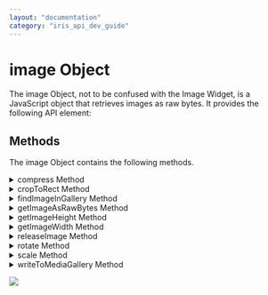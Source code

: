 ```yaml
---
layout: "documentation"
category: "iris_api_dev_guide"
---
```


image Object
============

The image Object, not to be confused with the Image Widget, is a JavaScript object that retrieves images as raw bytes. It provides the following API element:

Methods
-------

The image Object contains the following methods.

<details close markdown="block"><summary>compress Method</summary> 

* * *

Compresses an image by the specified compression ratio.

### Syntax

{% highlight VoltMx %}
<<imageObject>>.compress(compressionRatio)
{% endhighlight %}

### Input Parameters

  
| Parameter | Description |
| --- | --- |
| compressionRatio | A floating point value that specifies the amount of compression to use. |

### Example

{% highlight VoltMx %}
var imgObj = voltmx.image.createImage(rawBytes);
imgObj.compress(0.8);

{% endhighlight %}

### Return Values

None.

### Remarks

This method compresses the Image object's bitmap using the JPEG compression algorithm. The floating point value in the _compressionRatio_ parameter must be in the range of 0.0<=_compressionRatio_<=1.0. If _compressionRatio_ is 0.0, this method uses the minimum amount of compression. A value of 1.0 specifies the maximum amount of compression. Values outside the allowed range will be clamped to the nearest valid value. The compression data size that this method produces will vary depending on the hardware platform.

### Availability

Available on iOS and Android.

</details>
<details close markdown="block"><summary>cropToRect Method</summary>

* * *

This method crops the bitmap contained by the Image object to the size of the input rectangle.

### Syntax

{% highlight VoltMx %}
cropToRect(  
    array)
{% endhighlight %}

### Input Parameters

  
| Parameter | Description |
| --- | --- |
| array | An array of integers specifying the cropping rectangle in the order (x,y,width,height). |

### Example

{% highlight VoltMx %}
var imgObj = voltmx.image.createImage(rawBytes);
imgObj.cropToRect([0, 0, 720, 720]);

{% endhighlight %}

### Return Values

None.

### Remarks

This method crops the current Image object's bitmap to the size of the rectangle specified in the _array_ parameter, altering the bitmap in the process.

If there is no intersection between the Image object's bitmap and the rectangle in the _array_ parameter, then no cropping is performed.

### Availability

Available on iOS and Android.

* * *

</details>
<details close markdown="block"><summary>findImageInGallery Method</summary> 

* * *

Searches for and retrieves and image in the device's gallery of pictures.

### Syntax

{% highlight VoltMx %}
findImageInGallery(  
    config)
{% endhighlight %}

### Input Parameters

  
| Parameter | Description |
| --- | --- |
| config | A JavaScript object containing the information needed to search for the image. This object holds the following key-value pairs.albumName: An optional string that specifies the album to search. Not used on iOS. imageName: A string that holds the file name (including the extension) of the image file to search for. |

 

### Example

{% highlight VoltMx %}
var imgObj = voltmx.image.createImage("src.png");
imgObj.writeToGallery();

var uniqueImgIdentifier;

function onSuccess(uniqueIdentifier) {
    uniqueImgIdentifier = uniqueIdentifier;
}

config = {
    ImageName: uniqueImgIdentifier
};

var rawBytesObj = findImageInGallery(config);
{% endhighlight %}

### Return Values

Returns an object of type voltmx.types.RawBytes that contains the RawBytes image data if the file exists, or `null` if the file is not found.

### Exceptions

| Value | Description |
| --- | --- |
| 100 | Either `albumName` or `imageName` was not of type String. |

* * *

</details>
<details close markdown="block"><summary>getImageAsRawBytes Method</summary> 

* * *

Retrieves the image height as an integer.

### Syntax

{% highlight VoltMx %}
getImageAsRawBytes(  
    encodingFormat)
{% endhighlight %}

### Input Parameters

  
| Parameter | Description |
| --- | --- |
| encodingFormat | A constant from the Image Format Constants in the voltmx.image namespace that specifies the format of the bitmap image. |

 

### Example

{% highlight VoltMx %}
var imgobj = voltmx.image.createimage(rawbytes);
var imgobj = voltmx.image.createimage(form1.camera1.rawbytes);
imgobj.writetomediagallery();
var uniqueimgidentifier;

function onsuccess(uniqueidentifier) {
    uniqueimgidentifier = uniqueidentifier;
}
config = {
    imagename: uniqueimgidentifier
};

var rawbytesobj = voltmx.image.findimageingallery(config);
form1.img1.rawbytes = rawbytesobj;
{% endhighlight %}

### Return Values

The Image object's bitmap in RawBytes format if an image format is specified. If not, this method returns the RawBytes data in a platform-specific formats.

### Availability

Available on iOS and Android.

</details>
<details close markdown="block"><summary>getImageHeight Method</summary> 

* * *

Retrieves the image height as an integer.

### Syntax

{% highlight VoltMx %}
getImageHeight();
{% endhighlight %}

### Example

{% highlight VoltMx %}
var imgObj = voltmx.image.createImage(rawBytes);
var imgHeight = imgObj.getImageHeight();
voltmx.print("Image height is:" + imgHeight);
form1.img1.rawbytes = rawbytesobj;
{% endhighlight %}

### Input Parameters

None.

### Return Values

An integer that specifies the height of the Image.

### Availability

Available on iOS and Android.

</details>
<details close markdown="block"><summary>getImageWidth Method</summary> 

* * *

Retrieves the image width as an integer.

### Syntax

{% highlight VoltMx %}
getImageWidth();
{% endhighlight %}

### Example

{% highlight VoltMx %}
var imgObj = voltmx.image.createImage(rawBytes);  
var imgWidth = imgObj.getImageWidth();  
voltmx.print("Image width is:" + imgWidth);
{% endhighlight %}

### Input Parameters

None.

### Return Values

An integer that specifies the object of the Image.

### Availability

Available on iOS and Android.

</details>
<details close markdown="block"><summary>releaseImage Method</summary> 

* * *

Removes the internal image from the image object.

### Syntax

{% highlight VoltMx %}
<<imageObject>>.releaseImage()
{% endhighlight %}

### Example

{% highlight VoltMx %}
var imgObj = voltmx.image.createImage(rawB);
imgObj.releaseImage();

{% endhighlight %}

### Input Parameters

None.

### Return Values

None.

### Availability

Available on iOS.

</details>
<details close markdown="block"><summary>rotate Method</summary> 

* * *

Rotates an imageObject either in a clockwise or counter-clockwise manner, depending on the specified rotation degree. In addition, you can use this API on Windows platform to crop the edges of the rotated image based on the provided cropImage value.

### Syntax

{% highlight VoltMx %}
<<imageObject>>.rotate(degree, cropImage)
{% endhighlight %}

### Input Parameters

  
| Parameter | Description |
| --- | --- |
| degree \[Number\] - Mandatory | The degree by which the imageObject is to be rotated. You can specify any number for the degree parameter: positive or negative. For positive number: rotation occurs in a clockwise manner. For negative number: rotation occurs in a counter-clockwise manner. For example, rotate(90) ,rotate(-90) , rotate(355.5), and rotate(367.5). |
| cropImage \[Boolean\] - Optional | If cropImage is true, the rotated imageObject is cropped at the edges; otherwise, the imageObject is not cropped. The default value for cropImage is false.For example, rotate(45, true) and rotate(-145, false). |

 

### Example

{% highlight VoltMx %}
//Rotate image without crop filter applied  
var imageObject = voltmx.image.createImage("Image.png");  
imageObject.rotate(45);  
  
//Rotate image without crop filter applied  
var imageObject = voltmx.image.createImage("Image.png");
imageObject.rotate(45, true);
{% endhighlight %}

### Return Values

None.

### Remarks

*   The rotate API does not return a new rotated image, instead it rotates the received image.
    

### Limitations

*   The cropImage parameter is applicable only for the Windows platform.

### Platform Availability

*   iOS
*   Android
*   Windows

</details>
<details close markdown="block"><summary>scale Method</summary> 

* * *

Scales the bitmap in the current Image object to a larger or smaller size.

### Syntax

{% highlight VoltMx %}
scale(scaleFactor)
{% endhighlight %}

### Input Parameters

  
| Parameter | Description |
| --- | --- |
| scaleFactor | A floating point number that is used to scale the bitmap to a larger or smaller size. |

 

### Example

{% highlight VoltMx %}
var imgObj = voltmx.image.createImage(rawB);
imgObj.scale(0.4);

{% endhighlight %}

### Return Values

None.

### Remarks

The floating point number in the _scaleFactor_ parameter cannot be less than zero. If it is in the range 0.0<=_scaleFactor_<1.0, the bitmap size will be reduced. Depending on the hardware and the size of the bitmap, distortion or blurring of the image can occur when it is reduced. If _scaleFactor_ equals 1, this method does nothing.

When your app sets _scaleFactor_ to a value greater than 1.0, the size of the bitmap increases. Values greater than 2.0 may result into memory warnings on some platforms. The resultant image quality may differ on platforms due to interpolation algorithms used.

### Availability

Available on iOS and Android.

</details>
<details close markdown="block"><summary>writeToMediaGallery Method</summary> 

* * *

Writes an image to device's media gallery.

### Syntax

{% highlight VoltMx %}
writeToMediaGallery(  
    config)
{% endhighlight %}

### Input Parameters

_config_

Optional. A dictionary with configurable properties. If you do not specify the config parameter as an argument, the images will be written to the default public location based on the device's OS. You can pass the following properties in the config parameter.

  
| Key | Description |
| --- | --- |
| albumName \[Optional\] | A string that specifies a sub-folder name under the media gallery folder to save images into. You can make use of the property in the following cases:You can directly define a name to the album. In this case, when you call the API, a folder with the name that you defined is created under the media gallery, and then the image is saved to the folder.You can directly define a name to the album. In this case, when you call the API, a folder with the name that you defined is created under the media gallery, and then the image is saved to the folder.> **_Note:_** If you do not specify the albumName property in the config parameter, the images will be written to the default public location based on the device's OS.On iOS devices, the images are saved to the `Camera Roll` folder.On Android and Windows devices, the images are saved to the `Pictures` folder.> **_Note:_** If the value of the albumName key is not of String type, an exception is thrown with error code as '100' with the message "Invalid argument." |
| imageName \[Optional\] | A string that specifies a name to an image with which the image should be written to the gallery. The image will be saved to the gallery with the given name without any extension. If any extension is given along with the image name, an exception is thrown with error code '100' with the message "Invalid argument." The cases defined for the albumName property is also applies to the imageName property.If no name is specified to the image, the SDK will give a name to the image, and then write to the gallery.The property is respected only in Windows and Android platforms.> **_Note:_** If the value of the imageName key is not of String type, an exception is thrown with error code as '100' with the message "Invalid argument." |
| extensionType \[Optional\] | A constant that specifies the file format type of the image in which the image should be saved to the gallery. The following are the file format constants that you can specify:voltmx.image.ENCODE\_JPEG: the image will be saved in JPEG format.voltmx.image.ENCODE\_PNG: the image will be saved in PNG format.The default value of the property is voltmx.image.ENCODE\_JPEG.This parameter is available on all platforms. |
| handleRecoverableException \[Optional\] | A Boolean value that handles the **RecoverableSecurityException** that occurs when the [overwrite](#overwrite) parameter is used to overwrite an image that is owned by another app. `true`: Displays the system permission dialog box that requests confirmation to overwrite the image.If the user grants permission to overwrite, the image is overwritten. If the user denies permission to overwrite, the same RecoverableSecurityException will be passed to the error callback. `false`: The RecoverableSecurityException is not handled and the default error message `(Failed to insert/update the image)` is passed to the error callback. The default value of the property is `false`. > **_Note:_** This is an Android-specific parameter and is only applicable on Android 10 (and later) devices. |
| overwrite \[Optional\] | A Boolean value that specifies whether or not to overwrite existing images.`true`: overwrites the image if already exists with the name specified for a new image.`false`: Appends time stamp to the specified image name if already an image exists with same name; then the image is saved to the gallery.The default value of the property is `false`.This parameter is available only for Android and Windows platforms.> **_Note:_** If the value of the overwrite key is not of Boolean type, an exception is thrown with error code as '100' with the message "Invalid argument." |
| onSuccess \[Optional\] | A callback function that is invoked when writing the image to the media gallery is successful. You can define your own logic in the callback function. For example, you can define an alert message stating "your photo saved successfully."This parameter is available on all platforms.On IOS, a local device-specific unique identifier (910E7DBE-1DB0-455F-93B3-4500AA93042F/L0/001) is a string of the written image from the media gallery. In case of Android and Windows platform, the image name is returned. |
| onFailure \[Optional\] | A callback function is invoked when this function has failed to write an image to the media gallery. When it is invoked, the callback is passed a failure status and an error message. The failure status values can be one of the following.voltmx.application.PERMISSION\_DENIED: The app does not have required permissions to access the media gallery.voltmx.image.SAVE\_FAILED: The app failed to save an image to the media gallery.voltmx.image.INSUFFICIENT\_STORAGE: There is no enough space in the media gallery.voltmx.image.SAVE\_FAILED\_RECOVERABLE: The app failed to overwrite an image that is owned by another app. This error occurs only on Android devices when the handleRecoverableException key is set to true.This parameter is available on all platforms.Example (onFailure)if (statusOfFailure == voltmx.application.PERMISSION\_DENIED) { { } else if (statusOfFailure == voltmx.image.SAVE\_FAILED) { } else if (statusOfFailure == voltmx.image.INSUFFICIENT\_STORAGE) { } voltmx.print("reason for the failure" + errorMessage); } |

 

### Example

{% highlight VoltMx %}
var config =

{
    albumName: "MyAlbum",
    extensionType: voltmx.image.ENCODE_PNG,
    onSuccess: successCallback2,
    onFailure: failureCallback2
};
var imgName = "sample.png";
var img = voltmx.image.createImage(imgName);
img.writeToMediaGallery(config);
{% endhighlight %}

### Return Values

None.

### Remarks

You can make use of the `writeToImageGallery` function when end user wants to save an image from your app to device's gallery. The image gets saved to media gallery based on the properties you pass in the `config` parameter. If you do not pass the `config` parameter to the function, the image gets saved to the device's public location.

On iOS, there is no loss of image quality when you call the `writeToImageGallery` function.

Your app may require runtime permissions to access the device's media gallery. For more information on checking, requesting, and obtaining runtime permissions, please see [Runtime Permissions API](runtime_permissions.html).

### Limitations

### iOS

To use the `writeToImageGallery` function for the iOS platform, open the the app's Info.plist and define the key NSPhotoLibraryUsageDescription. Add reason for accessing the media gallery as a string value to the key. Otherwise, the app crashes.

### Android

The directory path of the primary external storage is dependent on the device. When your app calls the `writeToImageGallery` function , the function accesses the device's external storage to save the image. Generally, the external storage is an SD card inserted into the device that can store relatively large amount of data. There is also the possibility that the devices uses built-in storage that is distinct from the protected internal storage. The `writeToImageGallery` function uses the directory path of the external storage provided by the device's OS for saving images.

### Platform Availability

Android

iOS 8 and later versions

Windows

</details>

![](resources/prettify/onload.png)
